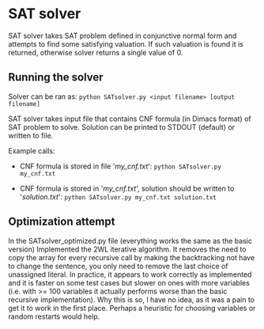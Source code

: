 # SAT solver

SAT solver takes SAT problem defined in conjunctive normal form and attempts to find some satisfying valuation. If such valuation is found it is returned, otherwise solver returns a single value of 0.

## Running the solver
Solver can be ran as: `python SATsolver.py <input filename> [output filename]`

SAT solver takes input file that contains CNF formula (in Dimacs format) of SAT problem to solve.
Solution can be printed to STDOUT (default) or written to file.

Example calls:
+ CNF formula is stored in file '*my_cnf.txt*':
`python SATsolver.py my_cnf.txt`

+ CNF formula is stored in '*my_cnf.txt*', solution should be written to '*solution.txt*':
`python SATsolver.py my_cnf.txt solution.txt`

## Optimization attempt
In the SATsolver_optimized.py file (everything works the same as the basic version)
Implemented the 2WL iterative algorithm. It removes the need to copy the array for every recursive call by making the backtracking not have to change the sentence, you only need to remove the last choice of unassigned literal.
In practice, it appears to work correctly as implemented and it is faster on some test cases but slower on ones with more variables (i.e. with >= 100 variables it actually performs worse than the basic recursive implementation). Why this is so, I have no idea, as it was a pain to get it to work in the first place. Perhaps a heuristic for choosing variables or random restarts would help.
